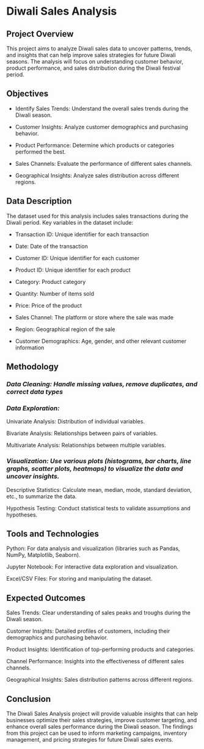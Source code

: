 # Diwali Sales Analysis

## Project Overview

This project aims to analyze Diwali sales data to uncover patterns, trends, and insights that can help improve sales strategies for future Diwali seasons. The analysis will focus on understanding customer behavior, product performance, and sales distribution during the Diwali festival period.

## Objectives

- Identify Sales Trends: Understand the overall sales trends during the Diwali season.

- Customer Insights: Analyze customer demographics and purchasing behavior.

- Product Performance: Determine which products or categories performed the best.

- Sales Channels: Evaluate the performance of different sales channels.

- Geographical Insights: Analyze sales distribution across different regions.

## Data Description

The dataset used for this analysis includes sales transactions during the Diwali period. Key variables in the dataset include:

* Transaction ID: Unique identifier for each transaction

* Date: Date of the transaction
  
* Customer ID: Unique identifier for each customer

* Product ID: Unique identifier for each product

* Category: Product category

* Quantity: Number of items sold

* Price: Price of the product

* Sales Channel: The platform or store where the sale was made

* Region: Geographical region of the sale

* Customer Demographics: Age, gender, and other relevant customer information

 
## Methodology

### *Data Cleaning: Handle missing values, remove duplicates, and correct data types*

### *Data Exploration:*

Univariate Analysis: Distribution of individual variables.

Bivariate Analysis: Relationships between pairs of variables.

Multivariate Analysis: Relationships between multiple variables.

### *Visualization: Use various plots (histograms, bar charts, line graphs, scatter plots, heatmaps) to visualize the data and uncover insights.*

Descriptive Statistics: Calculate mean, median, mode, standard deviation, etc., to summarize the data.

Hypothesis Testing: Conduct statistical tests to validate assumptions and hypotheses.

## Tools and Technologies

Python: For data analysis and visualization (libraries such as Pandas, NumPy, Matplotlib, Seaborn).

Jupyter Notebook: For interactive data exploration and visualization.

Excel/CSV Files: For storing and manipulating the dataset.

## Expected Outcomes

Sales Trends: Clear understanding of sales peaks and troughs during the Diwali season.

Customer Insights: Detailed profiles of customers, including their demographics and purchasing behavior.

Product Insights: Identification of top-performing products and categories.

Channel Performance: Insights into the effectiveness of different sales channels.

Geographical Insights: Sales distribution patterns across different regions.

## Conclusion

The Diwali Sales Analysis project will provide valuable insights that can help businesses optimize their sales strategies, improve customer targeting, and enhance overall sales performance during the Diwali season. The findings from this project can be used to inform marketing campaigns, inventory management, and pricing strategies for future Diwali sales events.


